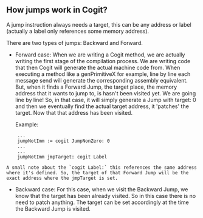 ## How jumps work in Cogit?

A jump instruction always needs a target, this can be any address or label (actually a label only references some memory address).

There are two types of jumps: Backward and Forward.

- Forward case:
    When we are writing a Cogit method, we are actually writing the first stage of the compilation process. We are writing code that then Cogit will generate the actual machine code from.
    When executing a method like a genPrimitiveX for example, line by line each message send will generate the corresponding assembly equivalent.
    But, when it finds a Forward Jump, the target place, the memory address that it wants to jump to, is hasn't been visited yet. We are going line by line!
    So, in that case, it will simply generate a Jump with target: 0 and then we eventually find the actual target address, it 'patches' the target. Now that that address has been visited.

    Example:
````
    ...
    jumpNotImm := cogit JumpNonZero: 0
    ...
    ...
    jumpNotImm jmpTarget: cogit Label
````

    A small note about the `cogit Label:` this references the same address where it's defined. So, the target of that Forward Jump will be the exact address where the jmpTarget is set.


- Backward case:
    For this case, when we visit the Backward Jump, we know that the target has been already visited. So in this case there is no need to patch anything. The target can be set accordingly 
    at the time the Backward Jump is visited.
